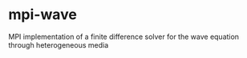 # mpi-wave
MPI implementation of a finite difference solver for the wave equation through heterogeneous media
